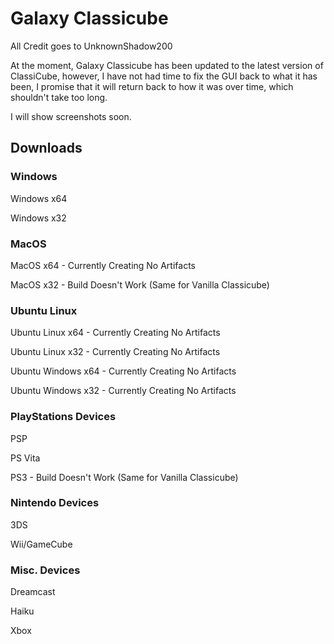 # Galaxy Classicube
All Credit goes to UnknownShadow200

At the moment, Galaxy Classicube has been updated to the latest version of ClassiCube, however, I have not had time to fix the GUI back to what it has been, I promise that it will return back to how it was over time, which shouldn't take too long.

I will show screenshots soon.

## Downloads

### Windows
Windows x64

Windows x32

### MacOS
MacOS x64 - Currently Creating No Artifacts

MacOS x32 - Build Doesn't Work (Same for Vanilla Classicube)

### Ubuntu Linux
Ubuntu Linux x64 - Currently Creating No Artifacts

Ubuntu Linux x32 - Currently Creating No Artifacts

Ubuntu Windows x64 - Currently Creating No Artifacts

Ubuntu Windows x32 - Currently Creating No Artifacts

### PlayStations Devices
PSP

PS Vita

PS3 - Build Doesn't Work (Same for Vanilla Classicube)

### Nintendo Devices
3DS

Wii/GameCube

### Misc. Devices
Dreamcast

Haiku

Xbox
